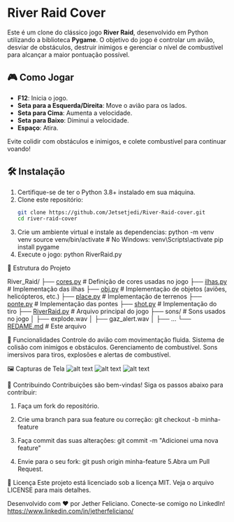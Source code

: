 # River Raid Cover

Este é um clone do clássico jogo **River Raid**, desenvolvido em Python utilizando a biblioteca **Pygame**. O objetivo do jogo é controlar um avião, desviar de obstáculos, destruir inimigos e gerenciar o nível de combustível para alcançar a maior pontuação possível.

## 🎮 Como Jogar

- **F12**: Inicia o jogo.
- **Seta para a Esquerda/Direita**: Move o avião para os lados.
- **Seta para Cima**: Aumenta a velocidade.
- **Seta para Baixo**: Diminui a velocidade.
- **Espaço**: Atira.

Evite colidir com obstáculos e inimigos, e colete combustível para continuar voando!

## 🛠️ Instalação

1. Certifique-se de ter o Python 3.8+ instalado em sua máquina.
2. Clone este repositório:
   ```bash
   git clone https://github.com/Jetsetjedi/River-Raid-cover.git
   cd river-raid-cover
3. Crie um ambiente virtual e instale as dependencias:
    python -m venv venv
    source venv/bin/activate  # No Windows: venv\Scripts\activate
    pip install pygame
4. Execute o jogo:
    python RiverRaid.py

 📂 Estrutura do Projeto

 River_Raid/
├── [cores.py](http://_vscodecontentref_/0)          # Definição de cores usadas no jogo
├── [ilhas.py](http://_vscodecontentref_/1)          # Implementação das ilhas
├── [obj.py](http://_vscodecontentref_/2)            # Implementação de objetos (aviões, helicópteros, etc.)
├── [place.py](http://_vscodecontentref_/3)          # Implementação de terrenos
├── [ponte.py](http://_vscodecontentref_/4)          # Implementação das pontes
├── [shot.py](http://_vscodecontentref_/5)           # Implementação do tiro
├── [RiverRaid.py](http://_vscodecontentref_/6)      # Arquivo principal do jogo
├── sons/             # Sons usados no jogo
│   ├── explode.wav
│   ├── gaz_alert.wav
│   ├── ...
└── [REDAME.md](http://_vscodecontentref_/7)         # Este arquivo   

🚀 Funcionalidades
Controle do avião com movimentação fluida.
Sistema de colisão com inimigos e obstáculos.
Gerenciamento de combustível.
Sons imersivos para tiros, explosões e alertas de combustível.

🖼️ Capturas de Tela
![alt text](image.png)
![alt text](image-1.png)
![alt text](image-2.png)

🤝 Contribuindo
Contribuições são bem-vindas! Siga os passos abaixo para contribuir:

1. Faça um fork do repositório.

2. Crie uma branch para sua feature ou correção:
   git checkout -b minha-feature

3. Faça commit das suas alterações:
   git commit -m "Adicionei uma nova feature"

4. Envie para o seu fork:
   git push origin minha-feature
5.Abra um Pull Request.


📜 Licença
Este projeto está licenciado sob a licença MIT. Veja o arquivo LICENSE para mais detalhes.

Desenvolvido com ❤️ por Jether Feliciano. Conecte-se comigo no LinkedIn!
https://www.linkedin.com/in/jetherfeliciano/
